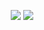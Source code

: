 <p align="center">
	<a href="LICENSE"><img src="https://img.shields.io/github/license/NotCompsky/tagem"/></a>
	<a href="https://hub.docker.com/repository/docker/notcompsky/amd64_staticbin-ffmpeg/tags"><img src="https://img.shields.io/docker/image-size/notcompsky/tagem?label=Docker%20image"/></a>
</p>
